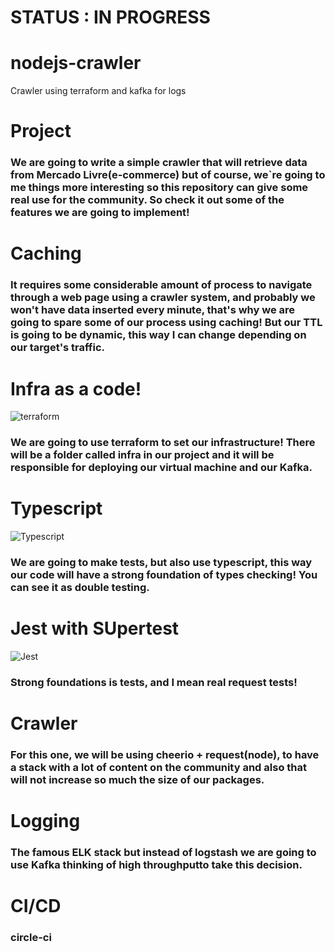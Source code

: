 # STATUS : IN PROGRESS

# nodejs-crawler
Crawler using terraform and kafka for logs

# Project
###  We are going to write a simple crawler that will retrieve data from Mercado Livre(e-commerce) but of course, we`re going to me things more interesting so this repository can give some real use for the community. So check it out some of the features we are going to implement!

# Caching
### It requires some considerable amount of process to navigate through a web page using a crawler system, and probably we won't have data inserted every minute, that's why we are going to spare some of our process using caching! But our TTL is going to be dynamic, this way I can change depending on our target's traffic.

# Infra as a code!
![terraform](https://miro.medium.com/max/472/1*rmwpOy4OtvgVz3yJvBetuQ.png)
### We are going to use terraform to set our infrastructure! There will be a folder called infra in our project and it will be responsible for deploying our virtual machine and our Kafka.

# Typescript
![Typescript](https://rafaell-lycan.com/assets/images/posts/intro-typescript.png)
### We are going to make tests, but also use typescript, this way our code will have a strong foundation of types checking! You can see it as double testing.

# Jest with SUpertest
![Jest](https://elo7.dev/images/cover/jest-testar-seu-codigo-javascript-nunca-foi-tao-facil.png)
### Strong foundations is tests, and I mean real request tests!

# Crawler
### For this one, we will be using cheerio + request(node), to have a stack with a lot of content on the community and also that will not increase so much the size of our packages.

# Logging

### The famous ELK stack but instead of logstash we are going to use Kafka thinking of high throughputto take this decision.

# CI/CD

### circle-ci

